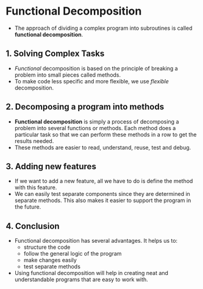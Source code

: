 # Functional Decomposition
* The approach of dividing a complex program into subroutines is called **functional decomposition**.

## 1. Solving Complex Tasks
* _Functional_ decomposition is based on the principle of breaking a problem into small pieces called methods.
* To make code less specific and more flexible, we use _flexible_ decomposition.

## 2. Decomposing a program into methods
* **Functional decomposition** is simply a process of decomposing a problem into several functions or methods. Each method does a particular task so that we can perform these methods in a row to get the results needed.
* These methods are easier to read, understand, reuse, test and debug.

## 3. Adding new features
* If we want to add a new feature, all we have to do is define the method with this feature.
* We can easily test separate components since they are determined in separate methods. This also makes it easier to support the program in the future.

## 4. Conclusion
* Functional decomposition has several advantages. It helps us to:
	* structure the code
	* follow the general logic of the program
	* make changes easily
	* test separate methods
* Using functional decomposition will help in creating neat and understandable programs that are easy to work with.